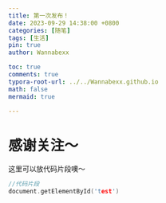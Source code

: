 ```yaml
---
title: 第一次发布！
date: 2023-09-29 14:38:00 +0800
categories: [随笔]
tags: [生活]
pin: true
author: Wannabexx

toc: true
comments: true
typora-root-url: ../../Wannabexx.github.io
math: false
mermaid: true

---
```


# 感谢关注～ 


这里可以放代码片段噢～
```c++
//代码片段
document.getElementById('test')
```



